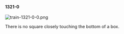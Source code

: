 #### 1321-0
![train-1321-0-0.png](https://github.com/lil-lab/nlvr/raw/master/nlvr/train/images/73/train-1321-0-0.png "train-1321-0-0.png")

There is no square closely touching the bottom of a box.